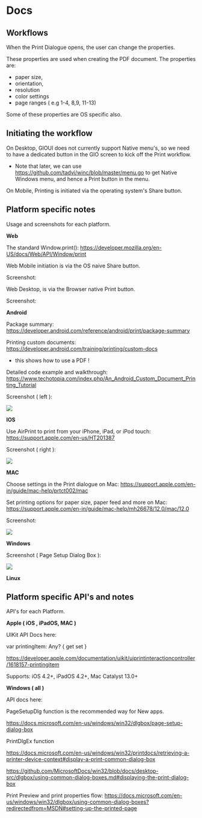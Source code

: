 # Docs


## Workflows

When the Print Dialogue opens, the user can change the properties.

These properties are used when creating the PDF document. The properties are:

- paper size,
- orientation,
- resolution
- color settings
- page ranges ( e.g 1-4, 8,9, 11-13)

Some of these properties are OS specific also.


## Initiating the workflow

On Desktop, GIOUI does not currently support Native menu's, so we need to have a dedicated button in the GIO screen to kick off the Print workflow. 

- Note that later, we can use https://github.com/tadvi/winc/blob/master/menu.go to get Native Windows menu, and hence a Print button in the menu.

On Mobile, Printing is initiated via the operating system's Share button.

## Platform specific notes

Usage and screenshots for each platform.

**Web**

The standard Window.print(): https://developer.mozilla.org/en-US/docs/Web/API/Window/print

Web Mobile initiation is via the OS naive Share button.

Screenshot: 



Web Desktop, is via the Browser native Print button.

Screenshot: 


**Android**

Package summary: https://developer.android.com/reference/android/print/package-summary

Printing custom documents: https://developer.android.com/training/printing/custom-docs
- this shows how to use a PDF !

Detailed code example and walkthrough: https://www.techotopia.com/index.php/An_Android_Custom_Document_Printing_Tutorial

Screenshot ( left ): 

[<img src="https://eclipsesource.com/wp-content/uploads/2014/04/tabris-print3.png">](https://eclipsesource.com/wp-content/uploads/2014/04/tabris-print3.png)




**IOS**

Use AirPrint to print from your iPhone, iPad, or iPod touch: https://support.apple.com/en-us/HT201387

Screenshot ( right ): 

[<img src="https://eclipsesource.com/wp-content/uploads/2014/04/tabris-print3.png">](https://eclipsesource.com/wp-content/uploads/2014/04/tabris-print3.png)





**MAC**

Choose settings in the Print dialogue on Mac: https://support.apple.com/en-in/guide/mac-help/prtct002/mac

Set printing options for paper size, paper feed and more on Mac: https://support.apple.com/en-in/guide/mac-help/mh26678/12.0/mac/12.0

Screenshot: 

[<img src="https://help.apple.com/assets/5FFC9995A591642D7264E8CD/5FFC999CA591642D7264E900/en_GB/bfc459104d25a1d074499adea5100896.png">](https://help.apple.com/assets/5FFC9995A591642D7264E8CD/5FFC999CA591642D7264E900/en_GB/bfc459104d25a1d074499adea5100896.png)


**Windows**


Screenshot ( Page Setup Dialog Box ):

[<img src="https://docs.microsoft.com/en-us/windows/win32/dlgbox/images/pagesetupdialogboxxp.png">](https://docs.microsoft.com/en-us/windows/win32/dlgbox/images/pagesetupdialogboxxp.png)




**Linux**



## Platform specific API's and notes

API's for each Platform.


**Apple ( iOS , iPadOS, MAC )**

UIKit API Docs here: 

var printingItem: Any? { get set }

https://developer.apple.com/documentation/uikit/uiprintinteractioncontroller/1618157-printingitem

Supports: iOS 4.2+, iPadOS 4.2+, Mac Catalyst 13.0+



**Windows ( all )**

API docs here:

PageSetupDlg function is the recommended way for New apps.

https://docs.microsoft.com/en-us/windows/win32/dlgbox/page-setup-dialog-box

PrintDlgEx function

https://docs.microsoft.com/en-us/windows/win32/printdocs/retrieving-a-printer-device-context#display-a-print-common-dialog-box

https://github.com/MicrosoftDocs/win32/blob/docs/desktop-src/dlgbox/using-common-dialog-boxes.md#displaying-the-print-dialog-box



Print Preview and print properties flow: https://docs.microsoft.com/en-us/windows/win32/dlgbox/using-common-dialog-boxes?redirectedfrom=MSDN#setting-up-the-printed-page





